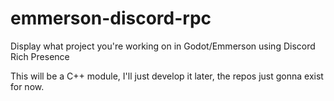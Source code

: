 # emmerson-discord-rpc
Display what project you're working on in Godot/Emmerson using Discord Rich Presence

This will be a C++ module, I'll just develop it later, the repos just gonna exist for now.
